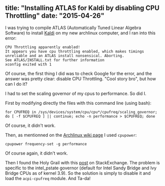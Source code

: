title: "Installing ATLAS for Kaldi by disabling CPU Throttling"
date: "2015-04-26"
---

I was trying to compile ATLAS (Automatically Tuned Linear Algebra Software) to install [Kaldi](http://kaldi.sourceforge.net/about.html) on my new archlinux computer, and I ran into this error:

    CPU Throttling apparently enabled!
    It appears you have cpu throttling enabled, which makes timings
    unreliable and an ATLAS install nonsensical. Aborting.
    See ATLAS/INSTALL.txt for further information
    xconfig exited with 1

Of course, the first thing I did was to check Google for the error, and the answer was pretty clear: disable CPU Throttling. "Cool story bro", but how can I do it?

I had to set the scaling governor of my cpus to performance. So did I.

First by modifying directly the files with this command line (using bash):

    for CPUFREQ in /sys/devices/system/cpu/cpu*/cpufreq/scaling_governor; do [ -f $CPUFREQ ] || continue; echo -n performance > $CPUFREQ; done

Of course, it didn't work.

Then, as mentionned on the [Archlinux wiki page](https://wiki.archlinux.org/index.php/CPU_frequency_scaling) I used `cpupower`:

    cpupower frequency-set -g performance

Of course again, it didn't work.

Then I found the Holy Grail with this [post](http://unix.stackexchange.com/questions/121410/setting-cpu-governor-to-on-demand-or-conservative) on StackExchange. The problem is specific to the intel_pstate governor (default for Intel Sandy Bridge and Ivy Bridge CPUs as of kernel 3.9). So the solution is simply to disable it and load the `acpi-cpufreq` module. And Ta-da!
